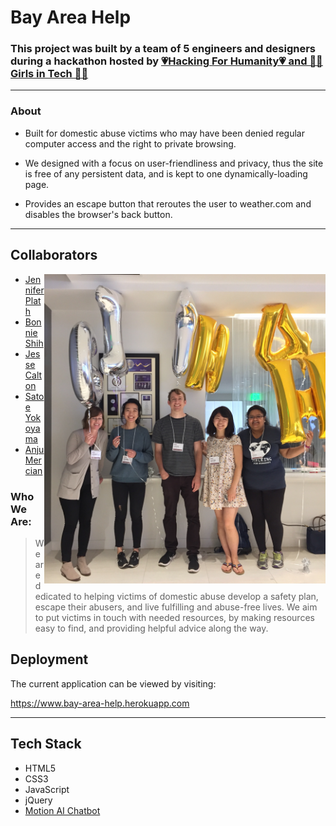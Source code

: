 # Bay Area Help

### This project was built by a team of 5 engineers and designers during a hackathon hosted by [💗Hacking For Humanity💗 and 👩‍🎤Girls in Tech 👩‍🎤](http://hackingforhumanity.girlsintech.org/) 
---
### About
* Built for domestic abuse victims who may have been denied regular computer access and the right to private browsing.

* We designed with a focus on user-friendliness and privacy, thus the site is free of any persistent data, and is kept to one dynamically-loading page.

* Provides an escape button that reroutes the user to weather.com and disables the browser's back button.
---

## <div style="text-align: left"> Collaborators </div>
<img src="hackathon-team.png" alt="Drawing" width="450" align="right"/>

* [Jennifer Plath](https://www.linkedin.com/in/jenniferplath/)
* [Bonnie Shih](https://www.linkedin.com/in/bonnieshih/)
* [Jesse Calton](https://www.linkedin.com/in/jessecalton)
* [Satoe Yokoyama](https://www.linkedin.com/in/ysbmk/)
* [Anju Mercian](https://www.linkedin.com/in/anjumercian/)

### Who We Are:
> We are dedicated to helping victims of domestic abuse develop a safety plan, escape their abusers, and live fulfilling and abuse-free lives. We aim to put victims in touch with needed resources, by making resources easy to find, and providing helpful advice along the way.

## Deployment

The current application can be viewed by visiting:

<https://www.bay-area-help.herokuapp.com>

---

## Tech Stack

* HTML5
* CSS3
* JavaScript
* jQuery
* [Motion AI Chatbot](https://www.motion.ai/)


